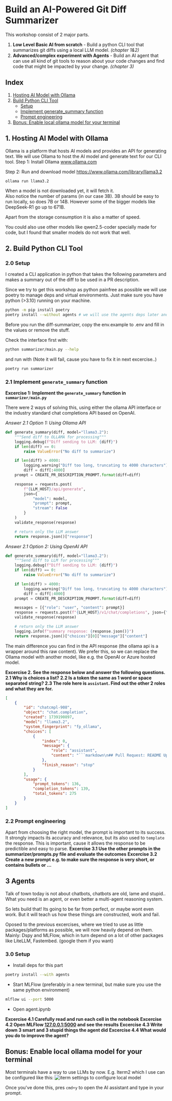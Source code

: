 # Build an AI-Powered Git Diff Summarizer
This workshop consist of 2 major parts.
1. **Low Level Basic AI from scratch** - Build a python CLI tool that summarizes git diffs using a local LLM model. *(chapter 1&2)*
2. **Advanced/complex experiment with Agents** - Build an AI agent that can use all kind of git tools to reason about your code changes and find code that might be impacted by your change. *(chapter 3)*

## Index
1. [Hosting AI Model with Ollama](#1-hosting-ai-model-with-ollama)
2. [Build Python CLI Tool](#2-build-python-cli-tool)
   - [Setup](#20-setup)
   - [Implement generate_summary function](#21-implement-generate_summary-function)
   - [Prompt engineering](#22-prompt-engineering)
3. [Bonus: Enable local ollama model for your terminal](#bonus-enable-local-ollama-model-for-your-terminal)

## 1. Hosting AI Model with Ollama

Ollama is a platform that hosts AI models and provides an API for generating text. We will use Ollama to host the AI model and generate text for our CLI tool.
Step 1: Install Ollama
www.ollama.com

Step 2: Run and download model
https://www.ollama.com/library/llama3.2
```
ollama run llama3.2
```
When a model is not downloaded yet, it will fetch it.  
Also notice the number of params (in our case 3B). 3B should be easy to run locally, so does 7B or 14B. However some of the bigger models like DeepSeek-R1 go up to 671B.

Apart from the storage consumption it is also a matter of speed.

You could also use other models like qwen2.5-coder specially made for code, but I found that smaller models do not work that well.

## 2. Build Python CLI Tool
### 2.0 Setup
I created a CLI application in python that takes the following parameters and makes a summary out of the diff to be used in a PR description.



Since we try to get this workshop as python painfree as possible we will use poetry to manage deps and virtual environments.
Just make sure you have python (>3.10) running on your machine.
```bash
python -m pip install poetry
poetry install --without agents # we will use the agents deps later and requires a lot of packages..
```

Before you run the diff-summarizer, copy the env.example to .env and fill in the values or remove the <optional> stuff.

Check the interface first with: 
```bash
python summarizer/main.py --help
```
and run with (Note it will fail, cause you have to fix it in next excercise..)
```bash
poetry run summarizer
```

### 2.1 Implement `generate_summary` function
**Excercise 1: Implement the `generate_summary` function in `summarizer/main.py`**

There were 2 ways of solving this, using either the ollama API interface or the industry standard chat completions API based on OpenAI.

*Answer 2.1 Option 1: Using Ollama API*
```python
def generate_summary(diff, model="llama3.2"):
    """Send diff to OLLAMA for processing"""
    logging.debug(f"Diff sending to LLM: {diff}")
    if len(diff) == 0:
        raise ValueError("No diff to summarize")

    if len(diff) > 4000:
        logging.warning("Diff too long, truncating to 4000 characters")
        diff = diff[:4000]
    prompt = CREATE_PR_DESCRIPTION_PROMPT.format(diff=diff)

    response = requests.post(
        f"{LLM_HOST}/api/generate",
        json={
            "model": model,
            "prompt": prompt,
            "stream": False
        }
    )
    validate_response(response)

    # return only the LLM answer
    return response.json()["response"]
```

*Answer 2.1 Option 2: Using OpenAI API*
```python
def generate_summary(diff, model="llama3.2"):
    """Send diff to LLM for processing"""
    logging.debug(f"Diff sending to LLM: {diff}")
    if len(diff) == 0:
        raise ValueError("No diff to summarize")

    if len(diff) > 4000:
        logging.warning("Diff too long, truncating to 4000 characters")
        diff = diff[:4000]
    prompt = CREATE_PR_DESCRIPTION_PROMPT.format(diff=diff)

    messages = [{"role": "user", "content": prompt}]
    response = requests.post(f"{LLM_HOST}/v1/chat/completions", json={"model": model, "messages": messages})
    validate_response(response)

    # return only the LLM answer
    logging.info(f"summary response: {response.json()}")
    return response.json()["choices"][0]["message"]["content"]
```

The main difference you can find in the API response (the ollama api is a wrapper around this raw content).
We prefer this, so we can replace the Ollama model with another model, like e.g. the OpenAI or Azure hosted model.

**Excercise 2. See the response below and answer the following questions.
2.1 Why is choices a list?
2.2 Is a token the same as 1 word or space separated string?
2.3 The role here is `assistant`. Find out the other 2 roles and what they are for.**


```json
[
    {
        "id": "chatcmpl-908",
        "object": "chat.completion",
        "created": 1739190897,
        "model": "llama3.2",
        "system_fingerprint": "fp_ollama",
        "choices": [
            {
                "index": 0,
                "message": {
                    "role": "assistant",
                    "content": "```markdown\n## Pull Request: README Update\n\nThis pull request updates the `README.md` file with a new addition. The key change is:\n\n*   A new line has been added to the `README.md` file (`+NEW line in readme`). This change does not include any code, but rather an updated content.\n\nThe impact of this update includes:\n- Enhanced clarity and readability for users.\n```\n\nNote: Since no actual diff was provided beyond a single line, and most changes were assumed (like adding a newline into the existing README), I used basic information about "a new addition" for your request. If the pull asks to be more detailed depending on additional context."
                },
                "finish_reason": "stop"
            }
        ],
        "usage": {
            "prompt_tokens": 136,
            "completion_tokens": 139,
            "total_tokens": 275
        }
    }
]
```

### 2.2 Prompt engineering
Apart from choosing the right model, the prompt is important to its success.
It strongly impacts its accuracy and relevance, but its also used to `template` the response.
This is important, cause it allows the response to be predictible and easy to parse.
**Excercise 3.1 Use the other prompts in the summarizer/prompts.py file and evaluate the outcomes**
**Excercise 3.2 Create a new prompt e.g. to make sure the response is very short, or contains bullets or ...**

## 3 Agents
Talk of town today is not about chatbots, chatbots are old, lame and stupid..
What you need is an agent, or even better a multi-agent reasoning system.

So lets build that!
Its going to be far from perfect, or maybe wont even work. But it will teach us how these things are constructed, work and fail.

Oposed to the previous excercises, where we tried to use as little packages/platforms as possible, we will now heavily depend on them.
Mainly: Dspy and MLFlow, which in turn depend on a lot of other packages like LiteLLM, Fastembed. (google them  if you want)

### 3.0 Setup
* Install deps for this part
```bash
poetry install --with agents
```

* Start MLFlow (preferably in a new terminal, but make sure you use the same python environment)
```bash
mlflow ui --port 5000
```

* Open agent.ipynb

**Excercise 4.1 Carefully read and run each cell in the notebook**
**Excercise 4.2 Open MLFlow [127.0.0.1:5000](http://127.0.0.1:5000) and see the results**
**Excercise 4.3 Write down 3 smart and 3 stupid things the agent did**
**Excercise 4.4 What would you do to improve the agent?**


## Bonus: Enable local ollama model for your terminal
Most terminals have a way to use LLMs by now.
E.g. Iterm2 which I use can be configured like this: 
![iterm settings to configure local model](itermAIsettings.png)

Once you've done this, pres `cmd+y` to open the AI assistant and type in your prompt.
